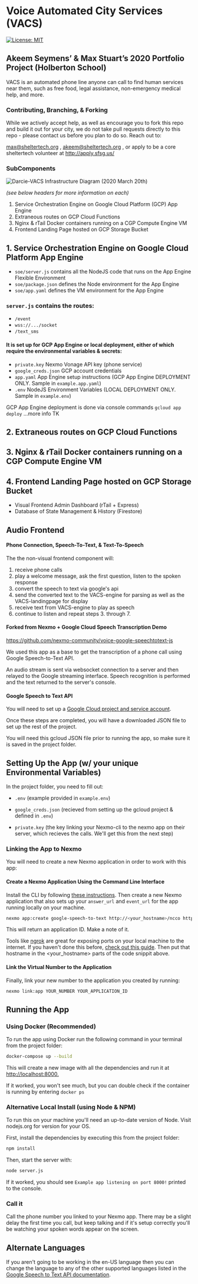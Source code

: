 # Voice Automated City Services (VACS)

[![License: MIT](https://img.shields.io/badge/License-MIT-yellow.svg)](https://opensource.org/licenses/MIT)

## Akeem Seymens’ & Max Stuart’s 2020 Portfolio Project (Holberton School)

VACS is an automated phone line anyone can call to find human services near them, such as free food, legal assistance, non-emergency medical help, and more.

### Contributing, Branching, & Forking

While we actively accept help, as well as encourage you to fork this repo and build it out for your city, we do not take pull requests directly to this repo - please contact us before you plan to do so. Reach out to:

max@sheltertech.org , akeem@sheltertech.org , or apply to be a core sheltertech volunteer at http://apply.sfsg.us/

### SubComponents

![Darcie-VACS Infrastructure Diagram (2020 March 20th)](misc/Darcie%20VACS%20Infrastructure.png)

_(see below headers for more information on each)_

1. Service Orchestration Engine on Google Cloud Platform (GCP) App Engine
2. Extraneous routes on GCP Cloud Functions
3. Nginx & rTail Docker containers running on a CGP Compute Engine VM
4. Frontend Landing Page hosted on GCP Storage Bucket

## 1. Service Orchestration Engine on Google Cloud Platform App Engine

 * `soe/server.js` contains all the NodeJS code that runs on the App Engine Flexible Environment
 * `soe/package.json` defines the Node environment for the App Engine
 * `soe/app.yaml` defines the VM environment for the App Engine

### `server.js` contains the routes:
 * `/event`
 * `wss://.../socket`
 * `/text_sms`

#### It is set up for GCP App Engine or local deployment, either of which require the environmental variables & secrets:
 * `private.key` Nexmo Vonage API key (phone service)
 * `google_creds.json` GCP account credentials
 * `app.yaml` App Engine setup instructions (GCP App Engine DEPLOYMENT ONLY. Sample in `example.app.yaml`)
 * `.env` NodeJS Environment Variables (LOCAL DEPLOYMENT ONLY. Sample in `example.env`)

GCP App Engine deployment is done via console commands `gcloud app deploy` ...more info TK

## 2. Extraneous routes on GCP Cloud Functions
## 3. Nginx & rTail Docker containers running on a CGP Compute Engine VM
## 4. Frontend Landing Page hosted on GCP Storage Bucket

* Visual Frontend Admin Dashboard (rTail + Express)
* Database of State Management & History (Firestore)

## Audio Frontend

#### Phone Connection, Speech-To-Text, & Text-To-Speech

The the non-visual frontend component will:

1. receive phone calls
2. play a welcome message, ask the first question, listen to the spoken response
3. convert the speech to text via google's api
4. send the converted text to the VACS-engine for parsing as well as the VACS-landingpage for display
5. receive text from VACS-engine to play as speech
6. continue to listen and repeat steps 3. through 7.

#### Forked from Nexmo + Google Cloud Speech Transcription Demo

<https://github.com/nexmo-community/voice-google-speechtotext-js>

We used this app as a base to get the transcription of a phone call using Google Speech-to-Text API.

An audio stream is sent via websocket connection to a server and then relayed to the Google streaming interface. Speech recognition is performed and the text returned to the server's console.

#### Google Speech to Text API

You will need to set up a [Google Cloud project and service account](https://cloud.google.com/speech-to-text/docs/quickstart-client-libraries).

Once these steps are completed, you will have a downloaded JSON file to set up the rest of the project.

You will need this gcloud JSON file prior to running the app, so make sure it is saved in the project folder.

## Setting Up the App (w/ your unique Environmental Variables)

In the project folder, you need to fill out:

- `.env` (example provided in `example.env`)

- `google_creds.json` (recieved from setting up the gcloud project & defined in `.env`)

- `private.key` (the key linking your Nexmo-cli to the nexmo app on their server, which recieves the calls. We'll get this from the next step)

### Linking the App to Nexmo

You will need to create a new Nexmo application in order to work with this app:

#### Create a Nexmo Application Using the Command Line Interface

Install the CLI by following [these instructions](https://github.com/Nexmo/nexmo-cli#installation). Then create a new Nexmo application that also sets up your `answer_url` and `event_url` for the app running locally on your machine.

```sh
nexmo app:create google-speech-to-text http://<your_hostname>/ncco http://<your_hostname>/event
```

This will return an application ID. Make a note of it.

Tools like [ngrok](https://ngrok.com/) are great for exposing ports on your local machine to the internet. If you haven't done this before, [check out this guide](https://www.nexmo.com/blog/2017/07/04/local-development-nexmo-ngrok-tunnel-dr/). Then put that hostname in the <your_hostname> parts of the code snippit above.

#### Link the Virtual Number to the Application

Finally, link your new number to the application you created by running:

```sh
nexmo link:app YOUR_NUMBER YOUR_APPLICATION_ID
```

## Running the App

### Using Docker (Recommended)

To run the app using Docker run the following command in your terminal from the project folder:

```sh
docker-compose up --build
```

This will create a new image with all the dependencies and run it at <http://localhost:8000.>

If it worked, you won't see much, but you can double check if the container is running by entering `docker ps`

### Alternative Local Install (using Node & NPM)

To run this on your machine you'll need an up-to-date version of Node. Visit nodejs.org for version for your OS.

First, install the dependencies by executing this from the project folder:

```sh
npm install
```

Then, start the server with:

```sh
node server.js
```

If it worked, you should see `Example app listening on port 8000!` printed to the console.

### Call it

Call the phone number you linked to your Nexmo app. There may be a slight delay the first time you call, but keep talking and if it's setup correctly you'll be watching your spoken words appear on the screen.

## Alternate Languages

If you aren't going to be working in the en-US language then you can change the language to any of the other supported languages listed in the [Google Speech to Text API documentation](https://cloud.google.com/speech-to-text/docs/languages).
